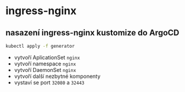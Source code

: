 # ingress-nginx
## nasazení ingress-nginx kustomize do ArgoCD
```bash
kubectl apply -f generator
```
- vytvoří AplicationSet `nginx`
- vytvoří namespace `nginx`
- vytvoří DaemonSet `nginx`
- vytvoří další nezbytné komponenty
- vystaví se port `32080` a `32443`
